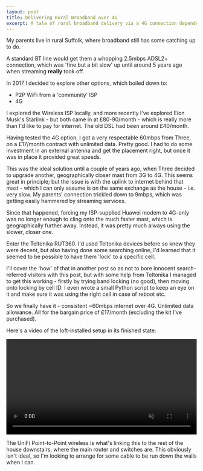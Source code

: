 ```yaml
---
layout: post
title: Delivering Rural Broadband over 4G
excerpt: A tale of rural broadband delivery via a 4G connection dependent on one specific 'good' cell tower
---
```

My parents live in rural Suffolk, where broadband still has some catching up to do.

A standard BT line would get them a whopping 2.5mbps ADSL2+ connection, which was 'fine but a bit slow' up until around 5 years ago when streaming **really** took off.

In 2017 I decided to explore other options, which boiled down to:
- P2P WiFi from a 'community' ISP
- 4G

I explored the Wireless ISP locally, and more recently I've explored Elon Musk's Starlink - but both came in at £80-90/month - which is really more than I'd like to pay for internet. The old DSL had been around £40/month.

Having tested the 4G option, I got a very respectable 60mbps from Three, on a £17/month contract with unlimited data. Pretty good. I had to do some investment in an external antenna and get the placement right, but once it was in place it provided great speeds.

This was the ideal solution until a couple of years ago, when Three decided to upgrade another, geographically closer mast from 3G to 4G. This seems great in principle; but the issue is with the uplink to internet behind that mast - which I can only assume is on the same exchange as the house - i.e. very slow. My parents' connection trickled down to 9mbps, which was getting easily hammered by streaming services.

Since that happened, forcing my ISP-supplied Huawei modem to 4G-only was no longer enough to cling onto the much faster mast, which is geographically further away. Instead, it was pretty much always using the slower, closer one.

Enter the Teltonika RUT360. I'd used Teltonika devices before so knew they were decent, but also having done some searching online, I'd learned that it seemed to be possible to have them 'lock' to a specific cell.

I'll cover the 'how' of that in another post so as not to bore innocent search-referred visitors with this post, but with some help from Teltonika I managed to get this working - firstly by trying band locking (no good), then moving onto locking by cell ID. I even wrote a small Python script to keep an eye on it and make sure it was using the right cell in case of reboot etc.

So we finally have it - consistent ~60mbps internet over 4G. Unlimited data allowance. All for the bargain price of £17/month (excluding the kit I've purchased).

Here's a video of the loft-installed setup in its finished state:

<video width="100%" muted controls>
  <source src="/img/blog/2021-12/4g-loft-tour.webm" type="video/webm">
Your browser does not support this video.
</video> 

The UniFi Point-to-Point wireless is what's linking this to the rest of the house downstairs, where the main router and switches are. This obviously isn't ideal, so I'm looking to arrange for some cable to be run down the walls when I can.